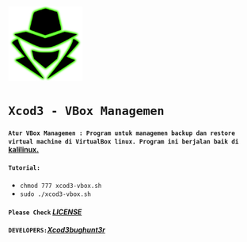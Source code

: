 <p align="left"><a href="https://www.itsecurity.id/"><img height="150" title="Xcod3bughunt3r" src="0011.png"/></a></p>

# ``Xcod3 - VBox Managemen``
#### ``Atur VBox Managemen : Program untuk managemen backup dan restore virtual machine di VirtualBox linux. Program ini berjalan baik di`` [kalilinux.](https://www.kali.org/)
#### ``Tutorial:``
* ``chmod 777 xcod3-vbox.sh``
* ``sudo ./xcod3-vbox.sh``

#### ``Please Check`` *[LICENSE](LICENSE)*
#### ``DEVELOPERS:``*[Xcod3bughunt3r](https://github.com/Xcod3bughunt3r/Xcod3bughunt3r)*

